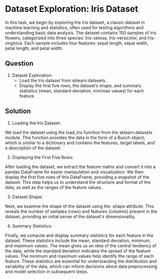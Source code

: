 
# Dataset Exploration: Iris Dataset

In this task, we begin by exploring the Iris dataset, a classic dataset in machine learning and statistics, often used for testing algorithms and understanding basic data analysis. The dataset contains 150 samples of iris flowers, categorized into three species: Iris-setosa, Iris-versicolor, and Iris-virginica. Each sample includes four features: sepal length, sepal width, petal length, and petal width.


## Question
1. Dataset Exploration:
   - Load the Iris dataset from sklearn.datasets.
   - Display the first five rows, the dataset’s shape, and summary statistics (mean, standard deviation, min/max values) for each feature.





## Solution
1. Loading the Iris Dataset:

We load the dataset using the load_iris function from the sklearn.datasets module. This function provides the data in the form of a Bunch object, which is similar to a dictionary and contains the features, target labels, and a description of the dataset.

2. Displaying the First Five Rows:

After loading the dataset, we extract the feature matrix and convert it into a pandas DataFrame for easier manipulation and visualization. We then display the first five rows of this DataFrame, providing a snapshot of the dataset. This step helps us to understand the structure and format of the data, as well as the ranges of the feature values.

3. Dataset Shape:

Next, we examine the shape of the dataset using the .shape attribute. This reveals the number of samples (rows) and features (columns) present in the dataset, providing an initial sense of the dataset's dimensionality.

4. Summary Statistics:

Finally, we compute and display summary statistics for each feature in the dataset. These statistics include the mean, standard deviation, minimum, and maximum values. The mean gives us an idea of the central tendency of the data, while the standard deviation indicates the spread of the feature values. The minimum and maximum values help identify the range of each feature. These statistics are essential for understanding the distribution and variability of the data, which can inform decisions about data preprocessing and model selection in subsequent steps.



